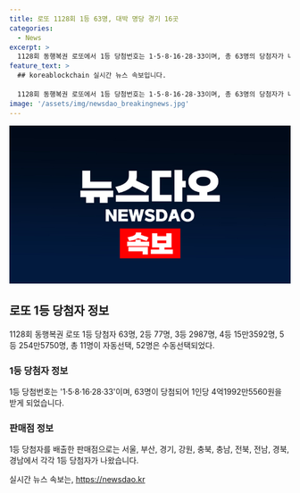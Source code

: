 ```yaml
---
title: 로또 1128회 1등 63명, 대박 명당 경기 16곳
categories:
  - News
excerpt: >
  1128회 동행복권 로또에서 1등 당첨번호는 1·5·8·16·28·33이며, 총 63명의 당첨자가 나왔다. 1등은 4억1992만5560원, 2등은 5726만2577원, 3등은 147만6137원, 4등은 고정 5만원, 5등은 고정 5000원을 받게 되었다. 또한, 당첨자 판매점 목록과 당첨금 지급 기한 등에 대해 안내했다.
feature_text: >
  ## koreablockchain 실시간 뉴스 속보입니다.

  1128회 동행복권 로또에서 1등 당첨번호는 1·5·8·16·28·33이며, 총 63명의 당첨자가 나왔다. 1등은 4억1992만5560원, 2등은 5726만2577원, 3등은 147만6137원, 4등은 고정 5만원, 5등은 고정 5000원을 받게 되었다. 또한, 당첨자 판매점 목록과 당첨금 지급 기한 등에 대해 안내했다.
image: '/assets/img/newsdao_breakingnews.jpg'
---
```


<p><img src="/assets/img/newsdao_breakingnews.jpg" alt="koreablockchain 속보" /></p>

<h2 data-ke-size="size26">로또 1등 당첨자 정보</h2>

<p data-ke-size="size16">1128회 동행복권 로또 1등 당첨자 63명, 2등 77명, 3등 2987명, 4등 15만3592명, 5등 254만5750명, 총 11명이 자동선택, 52명은 수동선택되었다.</p>

<h3>1등 당첨자 정보</h3>

<p data-ke-size="size16">1등 당첨번호는 '1·5·8·16·28·33'이며, 63명이 당첨되어 1인당 4억1992만5560원을 받게 되었습니다.</p>

<h3>판매점 정보</h3>

<p data-ke-size="size16">1등 당첨자를 배출한 판매점으로는 서울, 부산, 경기, 강원, 충북, 충남, 전북, 전남, 경북, 경남에서 각각 1등 당첨자가 나왔습니다.</p>
실시간 뉴스 속보는, <a href="https://newsdao.kr" rel="dofollow">https://newsdao.kr</a>



